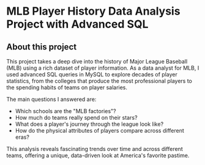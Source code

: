# MLB Player History Data Analysis Project with Advanced SQL

## About this project

This project takes a deep dive into the history of Major League Baseball (MLB) using a rich dataset of player information. As a data analyst for MLB, I used advanced SQL queries in MySQL to explore decades of player statistics, from the colleges that produce the most professional players to the spending habits of teams on player salaries.

The main questions I answered are:
- Which schools are the "MLB factories"?
- How much do teams really spend on their stars?
- What does a player's journey through the league look like?
- How do the physical attributes of players compare across different eras?

This analysis reveals fascinating trends over time and across different teams, offering a unique, data-driven look at America's favorite pastime.
